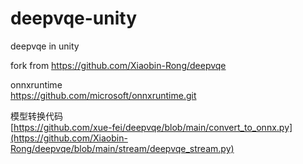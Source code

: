 # deepvqe-unity  
deepvqe in unity  

fork from https://github.com/Xiaobin-Rong/deepvqe  

onnxruntime  
https://github.com/microsoft/onnxruntime.git  

模型转换代码  
[https://github.com/xue-fei/deepvqe/blob/main/convert_to_onnx.py](https://github.com/Xiaobin-Rong/deepvqe/blob/main/stream/deepvqe_stream.py)   

